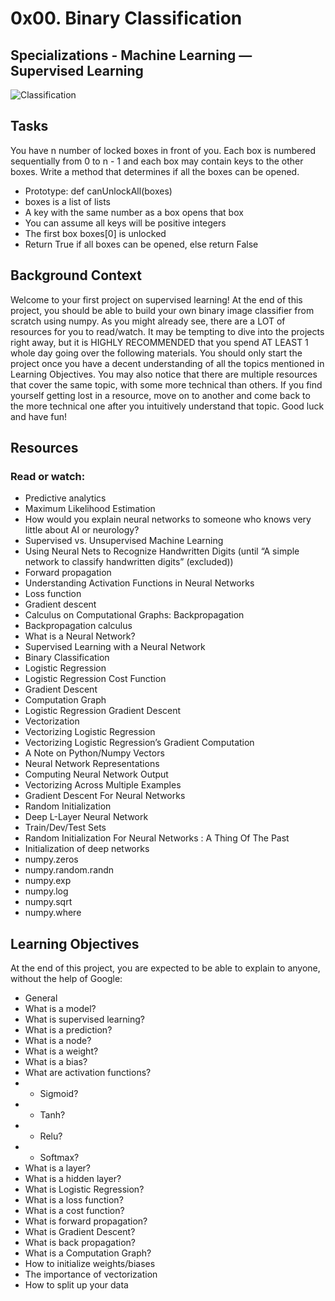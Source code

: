 # 0x00. Binary Classification

## Specializations - Machine Learning ― Supervised Learning

![Classification](https://imgur.com/42vqH03)

## Tasks

You have n number of locked boxes in front of you. Each box is numbered sequentially from 0 to n - 1 and each box may contain keys to the other boxes. Write a method that determines if all the boxes can be opened.

  * Prototype: def canUnlockAll(boxes)
  * boxes is a list of lists
  * A key with the same number as a box opens that box
  * You can assume all keys will be positive integers
  * The first box boxes[0] is unlocked
  * Return True if all boxes can be opened, else return False


## Background Context
Welcome to your first project on supervised learning! At the end of this project, you should be able to build your own binary image classifier from scratch using numpy. As you might already see, there are a LOT of resources for you to read/watch. It may be tempting to dive into the projects right away, but it is HIGHLY RECOMMENDED that you spend AT LEAST 1 whole day going over the following materials. You should only start the project once you have a decent understanding of all the topics mentioned in Learning Objectives. You may also notice that there are multiple resources that cover the same topic, with some more technical than others. If you find yourself getting lost in a resource, move on to another and come back to the more technical one after you intuitively understand that topic. Good luck and have fun!

## Resources
### Read or watch:

  *  Predictive analytics
  *  Maximum Likelihood Estimation
  *  How would you explain neural networks to someone who knows very little about AI or neurology?
  *  Supervised vs. Unsupervised Machine Learning
  *  Using Neural Nets to Recognize Handwritten Digits (until “A simple network to classify handwritten digits” (excluded))
  *  Forward propagation
  *  Understanding Activation Functions in Neural Networks
  *  Loss function
  *  Gradient descent
  *  Calculus on Computational Graphs: Backpropagation
  *  Backpropagation calculus
  *  What is a Neural Network?
  *  Supervised Learning with a Neural Network
  *  Binary Classification
  *  Logistic Regression
  *  Logistic Regression Cost Function
  *  Gradient Descent
  *  Computation Graph
  *  Logistic Regression Gradient Descent
  *  Vectorization
  *  Vectorizing Logistic Regression
  *  Vectorizing Logistic Regression’s Gradient Computation
  *  A Note on Python/Numpy Vectors
  *  Neural Network Representations
  *  Computing Neural Network Output
  *  Vectorizing Across Multiple Examples
  *  Gradient Descent For Neural Networks
  *  Random Initialization
  *  Deep L-Layer Neural Network
  *  Train/Dev/Test Sets
  *  Random Initialization For Neural Networks : A Thing Of The Past
  *  Initialization of deep networks
  *  numpy.zeros
  *  numpy.random.randn
  *  numpy.exp
  *  numpy.log
  *  numpy.sqrt
  *  numpy.where



## Learning Objectives
At the end of this project, you are expected to be able to explain to anyone, without the help of Google:

  *  General
  *  What is a model?
  *  What is supervised learning?
  *  What is a prediction?
  *  What is a node?
  *  What is a weight?
  *  What is a bias?
  *  What are activation functions?
  *  - Sigmoid?
  *  - Tanh?
  *  - Relu?
  *  - Softmax?
  *  What is a layer?
  *  What is a hidden layer?
  *  What is Logistic Regression?
  *  What is a loss function?
  *  What is a cost function?
  *  What is forward propagation?
  *  What is Gradient Descent?
  *  What is back propagation?
  *  What is a Computation Graph?
  *  How to initialize weights/biases
  *  The importance of vectorization
  *  How to split up your data
